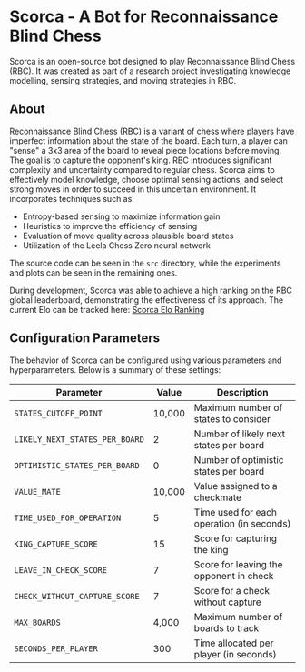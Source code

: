 # Scorca - A Bot for Reconnaissance Blind Chess

Scorca is an open-source bot designed to play Reconnaissance Blind Chess (RBC). It was created as part of a research project investigating knowledge modelling, sensing strategies, and moving strategies in RBC.

## About
Reconnaissance Blind Chess (RBC) is a variant of chess where players have imperfect information about the state of the board. Each turn, a player can "sense" a 3x3 area of the board to reveal piece locations before moving. The goal is to capture the opponent's king. RBC introduces significant complexity and uncertainty compared to regular chess.
Scorca aims to effectively model knowledge, choose optimal sensing actions, and select strong moves in order to succeed in this uncertain environment. It incorporates techniques such as:

- Entropy-based sensing to maximize information gain
- Heuristics to improve the efficiency of sensing
- Evaluation of move quality across plausible board states
- Utilization of the Leela Chess Zero neural network

The source code can be seen in the `src` directory, while the experiments and plots can be seen in the remaining ones.

During development, Scorca was able to achieve a high ranking on the RBC global leaderboard, demonstrating the effectiveness of its approach. The current Elo can be tracked here: [Scorca Elo Ranking](https://rbc.jhuapl.edu/users/48973)

## Configuration Parameters

The behavior of Scorca can be configured using various parameters and hyperparameters. Below is a summary of these settings:

| Parameter | Value | Description |
| --------- | ----- | ----------- |
| `STATES_CUTOFF_POINT` | 10,000 | Maximum number of states to consider |
| `LIKELY_NEXT_STATES_PER_BOARD` | 2 | Number of likely next states per board |
| `OPTIMISTIC_STATES_PER_BOARD` | 0 | Number of optimistic states per board |
| `VALUE_MATE` | 10,000 | Value assigned to a checkmate |
| `TIME_USED_FOR_OPERATION` | 5 | Time used for each operation (in seconds) |
| `KING_CAPTURE_SCORE` | 15 | Score for capturing the king |
| `LEAVE_IN_CHECK_SCORE` | 7 | Score for leaving the opponent in check |
| `CHECK_WITHOUT_CAPTURE_SCORE` | 7 | Score for a check without capture |
| `MAX_BOARDS` | 4,000 | Maximum number of boards to track |
| `SECONDS_PER_PLAYER` | 300 | Time allocated per player (in seconds) |

